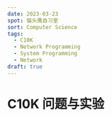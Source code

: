 ```yaml
---
date: 2023-03-23
spot: 猫头鹰自习室
sort: Computer Science
tags:
  - C10K
  - Network Programming
  - System Programming
  - Network
draft: true
---
```


# C10K 问题与实验
